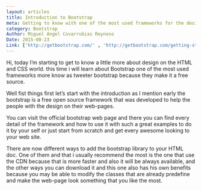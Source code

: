 ```yaml
---
layout: articles
title: Introduction to Bootstrap
meta: Getting to know with one of the most used frameworks for the design of the web sites.
category: Bootstrap
Author: Miguel Angel Covarrubias Reynoso
Date: 2015-08-23
Link: ['http://getbootstrap.com/' , 'http://getbootstrap.com/getting-started/#download']
---
```


<p>Hi, today I’m starting to get to know a little more about design on the HTML and CSS world. this time i will learn about Bootstrap one of the most used frameworks more know as tweeter bootstrap because they make it a free source.</p>

<p>Well fist things first let’s start with the introduction as I mention early the bootstrap is a free open source framework that was developed to help the people with the design on their web-pages.</p>

<p>You can visit the official bootstrap web page and there you can find every detail of the framework and how to use it with such a great examples to do it by your self or just start from scratch and get every awesome looking to your web site.</p>

<p>There are now different ways to add the bootstrap library to your HTML doc. One of them and that i usually recommend the most is the one that use the CDN because that is more faster and also it will be always available, and the other ways you can download it and this one also has his own benefits because you may be able to modify the classes that are already predefine and make the web-page look something that you like the most.</p>